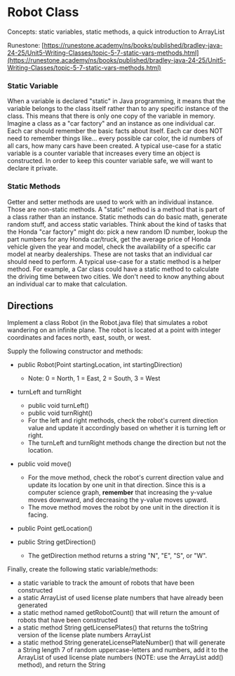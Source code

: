 # Robot Class

Concepts: static variables, static methods, a quick introduction to ArrayList

Runestone:
[https://runestone.academy/ns/books/published/bradley-java-24-25/Unit5-Writing-Classes/topic-5-7-static-vars-methods.html](https://runestone.academy/ns/books/published/bradley-java-24-25/Unit5-Writing-Classes/topic-5-7-static-vars-methods.html)

### Static Variable

When a variable is declared "static" in Java programming, it means that the
variable belongs to the class itself rather than to any specific instance of the
class. This means that there is only one copy of the variable in memory.
Imagine a class as a "car factory" and an instance as one individual car. Each
car should remember the basic facts about itself. Each car does NOT need to
remember things like... every possible car color, the id numbers of all cars, how
many cars have been created.
A typical use-case for a static variable is a counter variable that increases
every time an object is constructed. In order to keep this counter variable safe,
we will want to declare it private.

### Static Methods

Getter and setter methods are used to work with an individual instance. Those are
non-static methods. A "static" method is a method that is part of a class rather
than an instance. Static methods can do basic math, generate random stuff, and
access static variables.
Think about the kind of tasks that the Honda "car factory" might do: pick a new
random ID number, lookup the part numbers for any Honda car/truck, get the
average price of Honda vehicle given the year and model, check the availability
of a specific car model at nearby dealerships. These are not tasks that an
individual car should need to perform.
A typical use-case for a static method is a helper method. For example, a Car
class could have a static method to calculate the driving time between two
cities. We don't need to know anything about an individual car to make that
calculation.

## Directions

Implement a class Robot (in the Robot.java file) that simulates a robot wandering
on an infinite plane. The robot is located at a point with integer coordinates
and faces north, east, south, or west. 

Supply the following constructor and methods:

- public Robot(Point startingLocation, int startingDirection)
   - Note: 0 = North,
1 = East, 2 = South, 3 = West

- turnLeft and turnRight
    - public void turnLeft()
    - public void turnRight()
    - For the left and right methods, check the robot's current direction value and update it accordingly based on whether it is turning left or right.
    - The turnLeft and turnRight methods change the direction but not the location. 


- public void move()
    - For the move method, check the robot's current direction value and update its location by one unit in that direction. Since this is a computer science graph, **remember** that increasing the y-value moves downward, and decreasing the y-value moves upward.
    - The move method moves the robot by one unit in the direction it is facing. 
- public Point getLocation()
- public String getDirection()
    - The getDirection method returns a string "N", "E", "S", or "W".



Finally, create the following static variable/methods:
- a static variable to track the amount of robots that have been constructed
- a static ArrayList of used license plate numbers that have already been generated
- a static method named getRobotCount() that will return the amount of robots that have been constructed
- a static method String getLicensePlates() that returns the toString version of the license plate numbers ArrayList
- a static method String generateLicensePlateNumber() that will generate a String length 7 of random uppercase-letters and numbers, add it to the ArrayList of used license plate numbers (NOTE: use the ArrayList add() method), and return the String